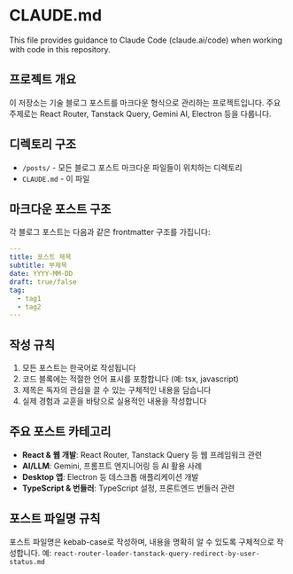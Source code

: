 # CLAUDE.md

This file provides guidance to Claude Code (claude.ai/code) when working with code in this repository.

## 프로젝트 개요

이 저장소는 기술 블로그 포스트를 마크다운 형식으로 관리하는 프로젝트입니다. 주요 주제로는 React Router, Tanstack Query, Gemini AI, Electron 등을 다룹니다.

## 디렉토리 구조

- `/posts/` - 모든 블로그 포스트 마크다운 파일들이 위치하는 디렉토리
- `CLAUDE.md` - 이 파일

## 마크다운 포스트 구조

각 블로그 포스트는 다음과 같은 frontmatter 구조를 가집니다:
```yaml
---
title: 포스트 제목
subtitle: 부제목
date: YYYY-MM-DD
draft: true/false
tag:
  - tag1
  - tag2
---
```

## 작성 규칙

1. 모든 포스트는 한국어로 작성됩니다
2. 코드 블록에는 적절한 언어 표시를 포함합니다 (예: tsx, javascript)
3. 제목은 독자의 관심을 끌 수 있는 구체적인 내용을 담습니다
4. 실제 경험과 교훈을 바탕으로 실용적인 내용을 작성합니다

## 주요 포스트 카테고리

- **React & 웹 개발**: React Router, Tanstack Query 등 웹 프레임워크 관련
- **AI/LLM**: Gemini, 프롬프트 엔지니어링 등 AI 활용 사례
- **Desktop 앱**: Electron 등 데스크톱 애플리케이션 개발
- **TypeScript & 번들러**: TypeScript 설정, 프론트엔드 번들러 관련

## 포스트 파일명 규칙

포스트 파일명은 kebab-case로 작성하며, 내용을 명확히 알 수 있도록 구체적으로 작성합니다.
예: `react-router-loader-tanstack-query-redirect-by-user-status.md`